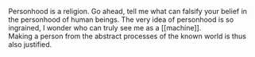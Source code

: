 Personhood is a religion. Go ahead, tell me what can falsify your belief in the personhood of human beings. The very idea of personhood is so ingrained, I wonder who can truly see me as a [[machine]].  
Making a person from the abstract processes of the known world is thus also justified.